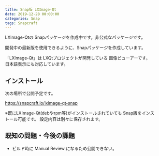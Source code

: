 ```yaml
---
title: Snap版 LXImage-Qt
date: 2019-12-28 00:00:00
categories: Snap
tags: Snapcraft
---
```


LXImage-Qtの Snapパッケージを作成中です。非公式なパッケージです。

開発中の最新版を使用できるように、Snapパッケージを作成しています。

「LXImage-Qt」は LXQtプロジェクトが開発している 画像ビューアーです。  
日本語表示にも対応しています。

## インストール

次の場所で公開予定です。

<https://snapcraft.io/lximage-qt-snap>

※既にLXImage-Qt(debやrpm等)がインストールされていても Snap版をインストール可能です。
設定内容は別々に保存されます。

## 既知の問題・今後の課題

* ビルド時に Manual Review になるため公開できない。
